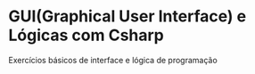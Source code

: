 # GUI(Graphical User Interface) e Lógicas com Csharp

 Exercícios básicos de interface e lógica de programação
